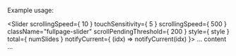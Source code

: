 Example usage:

<Slider scrollingSpeed={ 10 }
    touchSensitivity={ 5 }
    scrollingSpeed={ 500 }
    className="fullpage-slider"
    scrollPendingThreshold={ 200 }
    style={ style }
    total={ numSlides }
    notifyCurrent={ (idx) => notifyCurrent(idx) }>
        ... content ...
</Slider>
